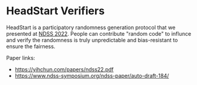 # HeadStart Verifiers

HeadStart is a participatory randomness generation protocol that we presented at [NDSS 2022](https://www.ndss-symposium.org/ndss-paper/auto-draft-184/). People can contribute "random code" to influnce and verify the randomness is truly unpredictable and bias-resistant to ensure the fairness.

Paper links:
- https://yihchun.com/papers/ndss22.pdf
- https://www.ndss-symposium.org/ndss-paper/auto-draft-184/
